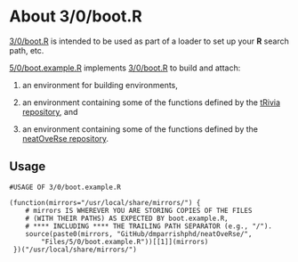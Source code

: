 # About 3/0/boot.R

[3/0/boot.R](https://github.com/dmparrishphd/neatOveRse/blob/master/Files/3/0/boot.R)
is intended to be used as part of a loader to set up your **R** search path, etc.

[5/0/boot.example.R](../../5/0/boot.example.R)
implements
[3/0/boot.R](../../3/0/boot.R)
to build and attach:

1. an environment for building environments,

2. an environment containing some of the functions defined by the
[tRivia repository](https://github.com/dmparrishphd/tRivia), and

3. an environment containing some of the functions defined by the
[neatOveRse repository](https://github.com/dmparrishphd/neatOveRse).

## Usage

    #USAGE OF 3/0/boot.example.R
    
    (function(mirrors="/usr/local/share/mirrors/") {
        # mirrors IS WHEREVER YOU ARE STORING COPIES OF THE FILES
        # (WITH THEIR PATHS) AS EXPECTED BY boot.example.R,
        # **** INCLUDING **** THE TRAILING PATH SEPARATOR (e.g., "/").
        source(paste0(mirrors, "GitHub/dmparrishphd/neatOveRse/",
            "Files/5/0/boot.example.R"))[[1]](mirrors)
     })("/usr/local/share/mirrors/")
     
